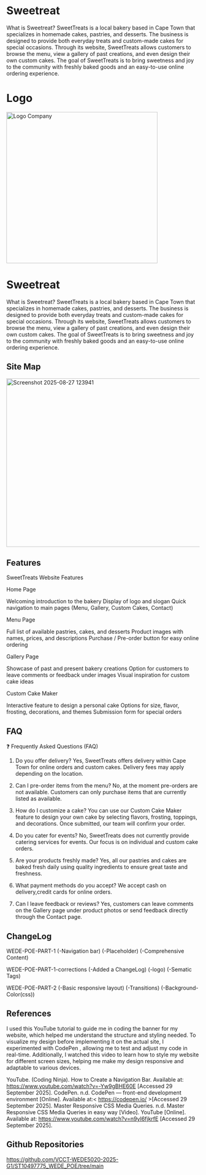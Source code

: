 

# Sweetreat 
What is Sweetreat?
SweetTreats is a local bakery based in Cape Town that specializes in homemade cakes, pastries, and desserts. The business is designed to provide both everyday treats and custom-made cakes for special occasions. Through its website, SweetTreats allows customers to browse the menu, view a gallery of past creations, and even design their own custom cakes. The goal of SweetTreats is to bring sweetness and joy to the community with freshly baked goods and an easy-to-use online ordering experience.

# Logo
<img width="394" height="394" alt="Logo Company" src="https://github.com/user-attachments/assets/e1b026ca-03ed-4f8a-b1f3-96e363e014e5" />



# Sweetreat 
What is Sweetreat?
SweetTreats is a local bakery based in Cape Town that specializes in homemade cakes, pastries, and desserts. The business is designed to provide both everyday treats and custom-made cakes for special occasions. Through its website, SweetTreats allows customers to browse the menu, view a gallery of past creations, and even design their own custom cakes. The goal of SweetTreats is to bring sweetness and joy to the community with freshly baked goods and an easy-to-use online ordering experience.



## Site Map
<img width="723" height="439" alt="Screenshot 2025-08-27 123941" src="https://github.com/user-attachments/assets/5a251c06-79f6-4cf8-8e19-017d4b1d7b26" />

## Features 
SweetTreats Website Features

Home Page

Welcoming introduction to the bakery
Display of logo and slogan
Quick navigation to main pages (Menu, Gallery, Custom Cakes, Contact)

Menu Page

Full list of available pastries, cakes, and desserts
Product images with names, prices, and descriptions
Purchase / Pre-order button for easy online ordering

Gallery Page

Showcase of past and present bakery creations
Option for customers to leave comments or feedback under images
Visual inspiration for custom cake ideas

Custom Cake Maker

Interactive feature to design a personal cake
Options for size, flavor, frosting, decorations, and themes
Submission form for special orders

## FAQ
❓ Frequently Asked Questions (FAQ)

1. Do you offer delivery?
Yes, SweetTreats offers delivery within Cape Town for online orders and custom cakes. Delivery fees may apply depending on the location.

2. Can I pre-order items from the menu?
No, at the moment pre-orders are not available. Customers can only purchase items that are currently listed as available.

3. How do I customize a cake?
You can use our Custom Cake Maker feature to design your own cake by selecting flavors, frosting, toppings, and decorations. Once submitted, our team will confirm your order.

4. Do you cater for events?
No, SweetTreats does not currently provide catering services for events. Our focus is on individual and custom cake orders.

5. Are your products freshly made?
Yes, all our pastries and cakes are baked fresh daily using quality ingredients to ensure great taste and freshness.

6. What payment methods do you accept?
We accept cash on delivery,credit cards for online orders.

7. Can I leave feedback or reviews?
Yes, customers can leave comments on the Gallery page under product photos or send feedback directly through the Contact page.

## ChangeLog
WEDE-POE-PART-1
(-Navigation bar) 
(-Placeholder)
(-Comprehensive Content)


WEDE-POE-PART-1-corrections
(-Added a ChangeLog)
(-logo)
(-Sematic Tags)

WEDE-POE-PART-2
(-Basic responsive layout)
(-Transitions)
(-Background-Color(css))





## References
I used this YouTube tutorial
 to guide me in coding the banner for my website, which helped me understand the structure and styling needed. To visualize my design before implementing it on the actual site, I experimented with CodePen
, allowing me to test and adjust my code in real-time. Additionally, I watched this video
 to learn how to style my website for different screen sizes, helping me make my design responsive and adaptable to various devices.
 
YouTube. (Coding Ninja). How to Create a Navigation Bar. Available at: <https://www.youtube.com/watch?v=-Yw9gBHE60E> [Accessed 29 September 2025].
CodePen. n.d. CodePen — front-end development environment [Online]. Available at:< https://codepen.io/ >[Accessed 29 September 2025].
Master Responsive CSS Media Queries. n.d. Master Responsive CSS Media Queries in easy way [Video]. YouTube [Online]. Available at: <https://www.youtube.com/watch?v=n9yI6fjkrfE> [Accessed 29 September 2025].



## Github Repositories
https://github.com/VCCT-WEDE5020-2025-G1/ST10497775_WEDE_POE/tree/main
